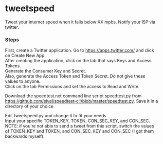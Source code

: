 # tweetspeed
Tweet your internet speed when it falls below XX mpbs. Notify your ISP via twitter.


### Steps  
First, create a Twitter application. Go to https://apps.twitter.com/ and click on Create New App.  
After creating the application, click on the tab that says Keys and Access Tokens.   
Generate the Consumer Key and Secret.  
Also, generate the Access Token and Token Secret. Do not give these values to anyone.  
Click on the tab Permissions and set the access to Read and Write.  
  
Download the speedtest.net command line script speedtest.py from https://github.com/sivel/speedtest-cli/blob/master/speedtest.py. Save it in a directory of your choice.  
  
Edit tweetspeed.py and change it to fit your needs.  
Input your specific TOKEN_KEY, TOKEN, CON_SEC_KEY, and CON_SEC.  
NOTE: if you're not able to send a tweet from this script, switch the values of TOKEN_KEY and TOKEN, and CON_SEC_KEY and CON_SEC (I got them backwards myself).  

